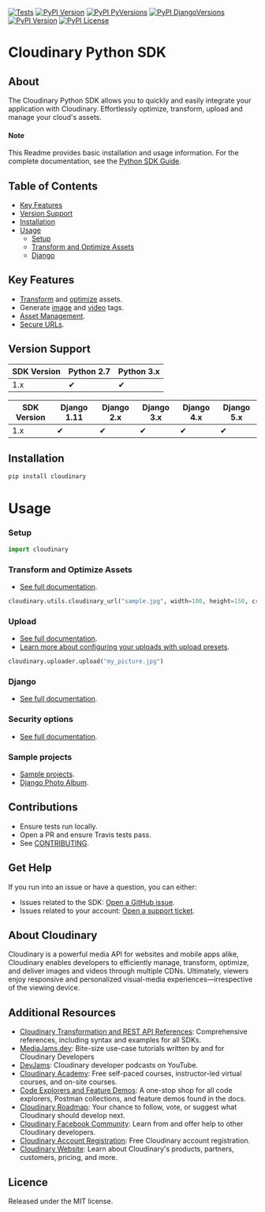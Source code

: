 [![Tests](https://github.com/cloudinary/pycloudinary/actions/workflows/test.yml/badge.svg?branch=master)](https://github.com/cloudinary/pycloudinary/actions/workflows/test.yml)
[![PyPI Version](https://img.shields.io/pypi/v/cloudinary.svg)](https://pypi.python.org/pypi/cloudinary/)
[![PyPI PyVersions](https://img.shields.io/pypi/pyversions/cloudinary.svg)](https://pypi.python.org/pypi/cloudinary/)
[![PyPI DjangoVersions](https://img.shields.io/pypi/djversions/cloudinary.svg)](https://pypi.python.org/pypi/cloudinary/)
[![PyPI Version](https://img.shields.io/pypi/dm/cloudinary.svg)](https://pypi.python.org/pypi/cloudinary/)
[![PyPI License](https://img.shields.io/pypi/l/cloudinary.svg)](https://pypi.python.org/pypi/cloudinary/)


Cloudinary Python SDK
==================

## About
The Cloudinary Python SDK allows you to quickly and easily integrate your application with Cloudinary.
Effortlessly optimize, transform, upload and manage your cloud's assets.


#### Note
This Readme provides basic installation and usage information.
For the complete documentation, see the [Python SDK Guide](https://cloudinary.com/documentation/django_integration).

## Table of Contents
- [Key Features](#key-features)
- [Version Support](#Version-Support)
- [Installation](#installation)
- [Usage](#usage)
    - [Setup](#Setup)
    - [Transform and Optimize Assets](#Transform-and-Optimize-Assets)
    - [Django](#Django)


## Key Features
- [Transform](https://cloudinary.com/documentation/django_video_manipulation#video_transformation_examples) and
  [optimize](https://cloudinary.com/documentation/django_image_manipulation#image_optimizations) assets.
- Generate [image](https://cloudinary.com/documentation/django_image_manipulation#deliver_and_transform_images) and
  [video](https://cloudinary.com/documentation/django_video_manipulation#django_video_transformation_code_examples) tags.
- [Asset Management](https://cloudinary.com/documentation/django_asset_administration).
- [Secure URLs](https://cloudinary.com/documentation/video_manipulation_and_delivery#generating_secure_https_urls_using_sdks).



## Version Support

| SDK Version | Python 2.7 | Python 3.x |
|-------------|------------|------------|
| 1.x         | ✔          | ✔          |

| SDK Version | Django 1.11 | Django 2.x | Django 3.x | Django 4.x | Django 5.x |
|-------------|-------------|------------|------------|------------|------------|
| 1.x         | ✔           | ✔          | ✔          | ✔          | ✔          |


## Installation
```bash
pip install cloudinary
```

# Usage

### Setup
```python
import cloudinary
```

### Transform and Optimize Assets
- [See full documentation](https://cloudinary.com/documentation/django_image_manipulation).

```python 
cloudinary.utils.cloudinary_url("sample.jpg", width=100, height=150, crop="fill")
```

### Upload
- [See full documentation](https://cloudinary.com/documentation/django_image_and_video_upload).
- [Learn more about configuring your uploads with upload presets](https://cloudinary.com/documentation/upload_presets).
```python
cloudinary.uploader.upload("my_picture.jpg")
```

### Django
- [See full documentation](https://cloudinary.com/documentation/django_image_and_video_upload#django_forms_and_models).

### Security options
- [See full documentation](https://cloudinary.com/documentation/solution_overview#security).

### Sample projects
- [Sample projects](https://github.com/cloudinary/pycloudinary/tree/master/samples).
- [Django Photo Album](https://github.com/cloudinary/cloudinary-django-sample).


## Contributions
- Ensure tests run locally.
- Open a PR and ensure Travis tests pass.
- See [CONTRIBUTING](CONTRIBUTING.md).

## Get Help
If you run into an issue or have a question, you can either:
- Issues related to the SDK: [Open a GitHub issue](https://github.com/cloudinary/pycloudinary/issues).
- Issues related to your account: [Open a support ticket](https://cloudinary.com/contact).


## About Cloudinary
Cloudinary is a powerful media API for websites and mobile apps alike, Cloudinary enables developers to efficiently 
manage, transform, optimize, and deliver images and videos through multiple CDNs. Ultimately, viewers enjoy responsive 
and personalized visual-media experiences—irrespective of the viewing device.


## Additional Resources
- [Cloudinary Transformation and REST API References](https://cloudinary.com/documentation/cloudinary_references): Comprehensive references, including syntax and examples for all SDKs.
- [MediaJams.dev](https://mediajams.dev/): Bite-size use-case tutorials written by and for Cloudinary Developers
- [DevJams](https://www.youtube.com/playlist?list=PL8dVGjLA2oMr09amgERARsZyrOz_sPvqw): Cloudinary developer podcasts on YouTube.
- [Cloudinary Academy](https://training.cloudinary.com/): Free self-paced courses, instructor-led virtual courses, and on-site courses.
- [Code Explorers and Feature Demos](https://cloudinary.com/documentation/code_explorers_demos_index): A one-stop shop for all code explorers, Postman collections, and feature demos found in the docs.
- [Cloudinary Roadmap](https://cloudinary.com/roadmap): Your chance to follow, vote, or suggest what Cloudinary should develop next.
- [Cloudinary Facebook Community](https://www.facebook.com/groups/CloudinaryCommunity): Learn from and offer help to other Cloudinary developers.
- [Cloudinary Account Registration](https://cloudinary.com/users/register/free): Free Cloudinary account registration.
- [Cloudinary Website](https://cloudinary.com): Learn about Cloudinary's products, partners, customers, pricing, and more.


## Licence
Released under the MIT license.
